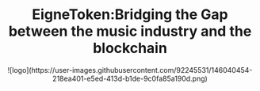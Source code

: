 <center> <h1>  EigneToken:Bridging the Gap between the music industry and the blockchain</h1>
  ![logo](https://user-images.githubusercontent.com/92245531/146040454-218ea401-e5ed-413d-b1de-9c0fa85a190d.png)

